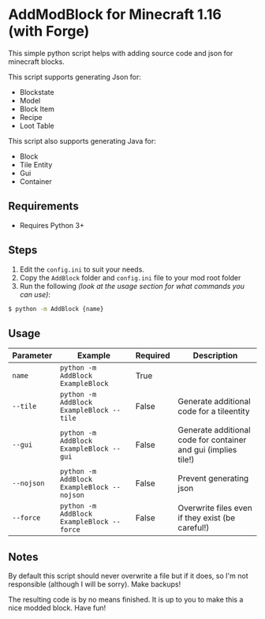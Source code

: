 # AddModBlock for Minecraft 1.16 (with Forge)

This simple python script helps with adding source code and json for minecraft blocks.

This script supports generating Json for:
 - Blockstate
 - Model
 - Block Item
 - Recipe
 - Loot Table

This script also supports generating Java for:
 - Block
 - Tile Entity
 - Gui
 - Container

## Requirements
 - Requires Python 3+

## Steps
 1. Edit the `config.ini` to suit your needs.
 2. Copy the `AddBlock` folder and `config.ini` file to your mod root folder
 3. Run the following *(look at the usage section for what commands you can use)*:
   ```bash
   $ python -m AddBlock {name}
   ```

## Usage

| Parameter | Example | Required | Description |
| --------- | ------- | -------- | ----------- |
| `name` | `python -m AddBlock ExampleBlock` | True | |
| `--tile` | `python -m AddBlock ExampleBlock --tile` | False | Generate additional code for a tileentity |
| `--gui` | `python -m AddBlock ExampleBlock --gui` | False | Generate additional code for container and gui (implies tile!) |
| `--nojson` | `python -m AddBlock ExampleBlock --nojson` | False | Prevent generating json |
| `--force` | `python -m AddBlock ExampleBlock --force` | False | Overwrite files even if they exist (be careful!) |

## Notes
By default this script should never overwrite a file but if it does, so I'm not responsible (although I will be sorry). Make backups!

The resulting code is by no means finished. It is up to you to make this a nice modded block. Have fun!